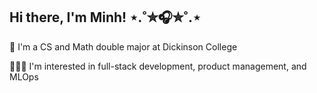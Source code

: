 ## Hi there, I'm Minh! ⋆.˚✮🎧✮˚.⋆

📓 I'm a CS and Math double major at Dickinson College 

👩🏻‍💻 I'm interested in full-stack development, product management, and MLOps
